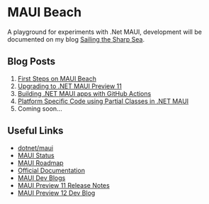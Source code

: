 # MAUI Beach

A playground for experiments with .Net MAUI, development will be documented on my blog [Sailing the Sharp Sea](https://blog.taranissoftware.com/).


## Blog Posts

1. [First Steps on MAUI Beach](https://blog.taranissoftware.com/first-steps-on-maui-beach)
2. [Upgrading to .NET MAUI Preview 11](https://blog.taranissoftware.com/upgrading-to-net-maui-preview-11)
3. [Building .NET MAUI apps with GitHub Actions](https://blog.taranissoftware.com/building-net-maui-apps-with-github-actions)
4. [Platform Specific Code using Partial Classes in .NET MAUI](https://blog.taranissoftware.com/platform-specific-code-using-partial-classes-in-net-maui) 
5. Coming soon...


## Useful Links

- [dotnet/maui](https://github.com/dotnet/maui)
- [MAUI Status](https://github.com/dotnet/maui/wiki/status)
- [MAUI Roadmap](https://github.com/dotnet/maui/wiki/Roadmap)
- [Official Documentation](https://docs.microsoft.com/dotnet/maui/)
- [MAUI Dev Blogs](https://devblogs.microsoft.com/dotnet/category/maui/)
- [MAUI Preview 11 Release Notes](https://github.com/dotnet/maui/releases/tag/6.0.101-preview.11.3)
- [MAUI Preview 12 Dev Blog](https://devblogs.microsoft.com/dotnet/announcing-net-maui-preview-12/)
